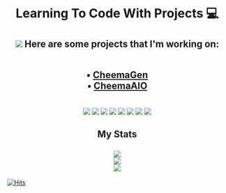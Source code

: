 <h1 align="center"> Learning To Code With Projects 💻 </h1>


<h2 align="center"> 
  <img src="https://www.flaticon.com/free-icon/coding_876019"/> Here are some projects that I'm working on:
  
  <br> • <a href="https://twitter.com/CheemaGen">CheemaGen</a> <br>
       • <a href="https://twitter.com/CheemaAIO">CheemaAIO</a>
</h2>

<p align="center"> 
  
  <br> 
  <img src="https://img.icons8.com/windows/35/4a90e2/python.png"/>
  <img src="https://img.icons8.com/ios-glyphs/35/4a90e2/sql.png"/>  
  <img src="https://img.icons8.com/color/35/4a90e2/mongodb.png"/>
  <img src="https://img.icons8.com/ios-filled/35/4a90e2/c-sharp-logo.png"/>
  <img src="https://img.icons8.com/ios-filled/35/4a90e2/heroku.png"/>
  <img src="https://img.icons8.com/ios-filled/35/4a90e2/selenium-test-automation.png"/>
  <img src="https://img.icons8.com/material-sharp/35/4a90e2/html.png"/>
  <img src="https://img.icons8.com/material-rounded/35/4a90e2/css.png"/>
  <br>
  
</p> 

<h2 align="center">
  My Stats
  <br><br>
        <img  src = "https://github-readme-stats.vercel.app/api?username=CheemaOTB&show_icons=true&theme=react&count_private=true&hide=issues"> 
        <br><img  src="https://github-readme-streak-stats.herokuapp.com/?user=CheemaOTB&show_icons=true&locale=en&layout=compact&theme=react&line_height=0"><br>
        <img src = "https://github-readme-stats.vercel.app/api/top-langs/?username=CheemaOTB&layout=compact&theme=react">

</h2>

<!-- 
![CheemaOTB's github stats](https://github-readme-stats.vercel.app/api?username=CheemaOTB&show_icons=true&theme=react&count_private=true&hide=issues)
![Top Langs](https://github-readme-stats.vercel.app/api/top-langs/?username=CheemaOTB&layout=compact&theme=react) -->

[![Hits](https://hits.seeyoufarm.com/api/count/incr/badge.svg?url=https%3A%2F%2Fgithub.com%2FCheemaOTB&count_bg=%230E8BF7&title_bg=%23555555&icon=&icon_color=%230E8BF7&title=hits&edge_flat=false)](https://hits.seeyoufarm.com)
